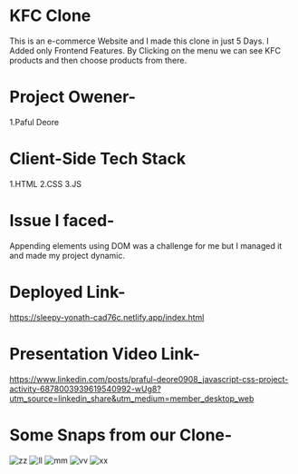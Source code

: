# KFC Clone
This is an e-commerce Website and I made this clone in just 5 Days. I Added only Frontend Features. By Clicking on the menu we can see KFC products and then choose products from there.

# Project Owener-
1.Paful Deore


# Client-Side Tech Stack
1.HTML
2.CSS
3.JS


# Issue I faced-
Appending elements using DOM was a challenge for me but I managed it and made my project dynamic.
# Deployed Link-
https://sleepy-yonath-cad76c.netlify.app/index.html

# Presentation Video Link-
https://www.linkedin.com/posts/praful-deore0908_javascript-css-project-activity-6878003939619540992-wUg8?utm_source=linkedin_share&utm_medium=member_desktop_web

# Some Snaps from our Clone-



![zz](https://user-images.githubusercontent.com/91863686/158544157-8722a736-4408-4724-84d6-cec115131998.JPG)
![ll](https://user-images.githubusercontent.com/91863686/158544048-184b20b0-03a1-41ea-9612-f79247034ef6.JPG)
![mm](https://user-images.githubusercontent.com/91863686/158544105-2d95d050-6c13-4a5d-a535-4a2f6013560d.JPG)
![vv](https://user-images.githubusercontent.com/91863686/158544125-a225de72-8ebe-4dd4-9d1d-7a694ad36438.JPG)
![xx](https://user-images.githubusercontent.com/91863686/158544145-1a0f4744-f5d1-4535-84de-2bfacd498bda.JPG)


